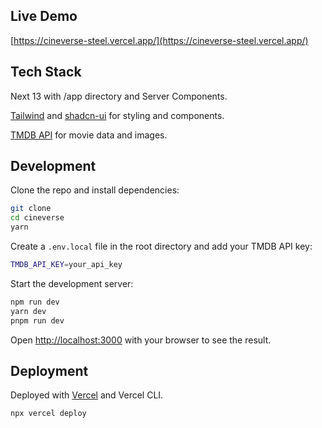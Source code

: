 ## Live Demo

[https://cineverse-steel.vercel.app/](https://cineverse-steel.vercel.app/)

## Tech Stack

Next 13 with /app directory and Server Components.

[Tailwind](https://tailwindcss.com/) and [shadcn-ui](https://ui.shadcn.com/) for styling and components.

[TMDB API](https://www.themoviedb.org/documentation/api) for movie data and images.


## Development

Clone the repo and install dependencies:

```bash
git clone
cd cineverse
yarn
```

Create a `.env.local` file in the root directory and add your TMDB API key:

```bash
TMDB_API_KEY=your_api_key
```

Start the development server:

```bash
npm run dev
yarn dev
pnpm run dev
```

Open [http://localhost:3000](http://localhost:3000) with your browser to see the result.

## Deployment

Deployed with [Vercel](https://vercel.com/) and Vercel CLI.

```bash
npx vercel deploy
```